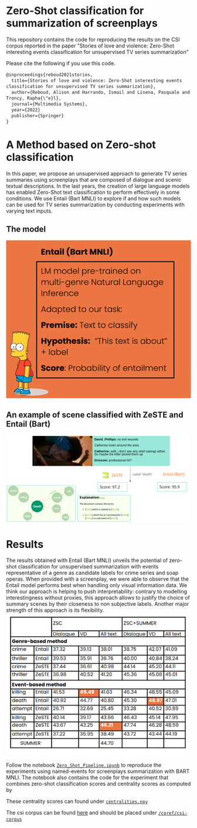# Zero-Shot classification for summarization of screenplays

This repository contains the code for reproducing the results on the CSI corpus reported in the paper "Stories of love and violence: Zero-Shot interesting events classification for unsupervised TV series summarization" 

Please cite the following if you use this code.
```
@inproceedings{reboud2021stories,
  title={Stories of love and violence: Zero-Shot interesting events classification for unsupervised TV series summarization},
  author={Reboud, Alison and Harrando, Ismail and Lisena, Pasquale and Troncy, Rapha{\"e}l},
  journal={Multimedia Systems},
  year={2022}
  publisher={Springer}
}
```

# A Method based on Zero-shot classification
In this paper, we propose an unsupervised approach to generate TV series summaries using screenplays that are composed of dialogue and scenic
textual descriptions. In the last years, the creation of large language models has enabled Zero-Shot text classification to perform effectively in some
conditions. We use Entail (Bart MNLI) to explore if and how such models can be used for TV series summarization by conducting experiments with varying text inputs.

## The model 
![bart](bart.png)

## An example of scene classified with ZeSTE and Entail (Bart)



![example](example.png)


# Results 
The results obtained with Entail (Bart MNLI) unveils the potential of zero-shot classification for unsupervised summarization with events representative of a genre as candidate labels for crime series and soap operas. When provided with a screenplay, we were able to observe that the Entail model performs best when handling only visual information data. We think our approach is helping to push interpretability: contrary to modelling interestingness without proxies, this approach allows to justify the choice of summary scenes by their closeness to non subjective labels. Another major strength of this approach is its flexibility. 
![Model architecture](results.png)






Follow the notebook [`Zero_Shot_Pipeline.ipynb`](./Zero_Shot_Pipeline.ipynb) to reproduce the experiments using named-events for screenplays summarization with BART MNLI. The notebook also contains the code for the experiment that combines zero-shot classification scores and centrality scores as computed by 

These centrality scores can found under [`centralities.npy`](./centralities.npy)

The csi corpus can be found [here](https://github.com/EdinburghNLP/csi-corpus) and should be placed under [`/coref/csi-corpus`](./coref/csi-corpus)




